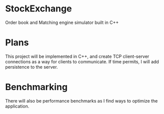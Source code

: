 # StockExchange
Order book and Matching engine simulator built in C++
# Plans
This project will be implemented in C++, and create TCP client-server connections as a way for clients to communicate. If time permits, I will add persistence to the server.
# Benchmarking
There will also be performance benchmarks as I find ways to optimize the application.